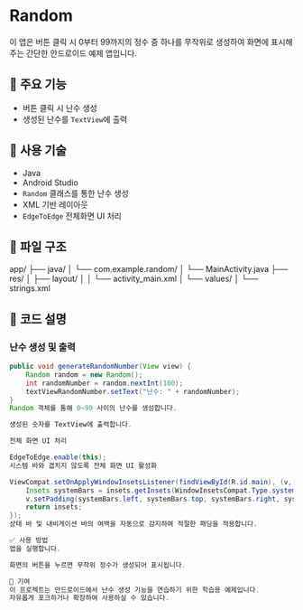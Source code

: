 # Random

이 앱은 버튼 클릭 시 0부터 99까지의 정수 중 하나를 무작위로 생성하여 화면에 표시해주는 간단한 안드로이드 예제 앱입니다.

## 📱 주요 기능

- 버튼 클릭 시 난수 생성
- 생성된 난수를 `TextView`에 출력

## 🔧 사용 기술

- Java  
- Android Studio  
- `Random` 클래스를 통한 난수 생성  
- XML 기반 레이아웃  
- `EdgeToEdge` 전체화면 UI 처리

## 📂 파일 구조

app/
├── java/
│ └── com.example.random/
│ └── MainActivity.java
├── res/
│ ├── layout/
│ │ └── activity_main.xml
│ └── values/
│ └── strings.xml

## 🧠 코드 설명

### 난수 생성 및 출력

```java
public void generateRandomNumber(View view) {
    Random random = new Random();
    int randomNumber = random.nextInt(100);
    textViewRandomNumber.setText("난수: " + randomNumber);
}
Random 객체를 통해 0~99 사이의 난수를 생성합니다.

생성된 숫자를 TextView에 출력합니다.

전체 화면 UI 처리

EdgeToEdge.enable(this);
시스템 바와 겹치지 않도록 전체 화면 UI 활성화

ViewCompat.setOnApplyWindowInsetsListener(findViewById(R.id.main), (v, insets) -> {
    Insets systemBars = insets.getInsets(WindowInsetsCompat.Type.systemBars());
    v.setPadding(systemBars.left, systemBars.top, systemBars.right, systemBars.bottom);
    return insets;
});
상태 바 및 내비게이션 바의 여백을 자동으로 감지하여 적절한 패딩을 적용합니다.

✅ 사용 방법
앱을 실행합니다.

화면의 버튼을 누르면 무작위 정수가 생성되어 표시됩니다.

🤝 기여
이 프로젝트는 안드로이드에서 난수 생성 기능을 연습하기 위한 학습용 예제입니다.
자유롭게 포크하거나 확장하여 사용하실 수 있습니다.
